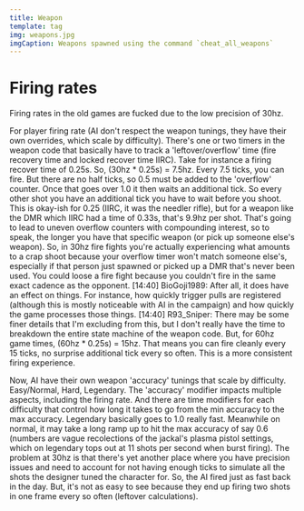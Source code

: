 ```yaml
---
title: Weapon
template: tag
img: weapons.jpg
imgCaption: Weapons spawned using the command `cheat_all_weapons`
---
```


# Firing rates
Firing rates in the old games are fucked due to the low precision of 30hz.

For player firing rate (AI don't respect the weapon tunings, they have their own overrides, which scale by difficulty). There's one or two timers in the weapon code that basically have to track a 'leftover/overflow' time (fire recovery time and locked recover time IIRC).
Take for instance a firing recover time of 0.25s. So, (30hz * 0.25s) = 7.5hz. Every 7.5 ticks, you can fire. But there are no half ticks, so 0.5 must be added to the 'overflow' counter. Once that goes over 1.0 it then waits an additional tick. So every other shot you have an additional tick you have to wait before you shoot. This is okay-ish for 0.25 (IIRC, it was the needler rifle), but for a weapon like the DMR which IIRC had a time of 0.33s, that's 9.9hz per shot. That's going to lead to uneven overflow counters with compounding interest, so to speak, the longer you have that specific weapon (or pick up someone else's weapon). So, in 30hz fire fights you're actually experiencing what amounts to a crap shoot because your overflow timer won't match someone else's, especially if that person just spawned or picked up a DMR that's never been used. You could loose a fire fight because you couldn't fire in the same exact cadence as the opponent.
[14:40] BioGoji1989: After all, it does have an effect on things.  For instance, how quickly trigger pulls are registered (although this is mostly noticeable with AI in the campaign) and how quickly the game processes those things.
[14:40] R93_Sniper:
There may be some finer details that I'm excluding from this, but I don't really have the time to breakdown the entire state machine of the weapon code. But, for 60hz game times, (60hz * 0.25s) = 15hz. That means you can fire cleanly every 15 ticks, no surprise additional tick every so often. This is a more consistent firing experience.

Now, AI have their own weapon 'accuracy' tunings that scale by difficulty. Easy/Normal, Hard, Legendary. The 'accuracy' modifier impacts multiple aspects, including the firing rate. And there are time modifiers for each difficulty that control how long it takes to go from the min accuracy to the max accuracy. Legendary basically goes to 1.0 really fast.
Meanwhile on normal, it may take a long ramp up to hit the max accuracy of say 0.6 (numbers are vague recolections of the jackal's plasma pistol settings, which on legendary tops out at 11 shots per second when burst firing). The problem at 30hz is that there's yet another place where you have precision issues and need to account for not having enough ticks to simulate all the shots the designer tuned the character for. So, the AI fired just as fast back in the day. But, it's not as easy to see because they end up firing two shots in one frame every so often (leftover calculations).
